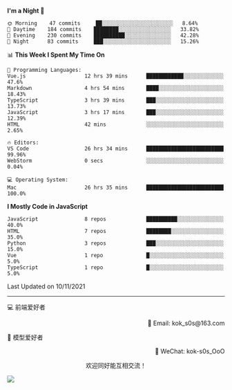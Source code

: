 <!--START_SECTION:waka-->
**I'm a Night 🦉** 

```text
🌞 Morning    47 commits     ██░░░░░░░░░░░░░░░░░░░░░░░   8.64% 
🌆 Daytime    184 commits    ████████░░░░░░░░░░░░░░░░░   33.82% 
🌃 Evening    230 commits    ██████████░░░░░░░░░░░░░░░   42.28% 
🌙 Night      83 commits     ███░░░░░░░░░░░░░░░░░░░░░░   15.26%

```


📊 **This Week I Spent My Time On** 

```text
💬 Programming Languages: 
Vue.js                   12 hrs 39 mins      ████████████░░░░░░░░░░░░░   47.6% 
Markdown                 4 hrs 54 mins       ████░░░░░░░░░░░░░░░░░░░░░   18.43% 
TypeScript               3 hrs 39 mins       ███░░░░░░░░░░░░░░░░░░░░░░   13.73% 
JavaScript               3 hrs 17 mins       ███░░░░░░░░░░░░░░░░░░░░░░   12.39% 
HTML                     42 mins             ░░░░░░░░░░░░░░░░░░░░░░░░░   2.65%

🔥 Editors: 
VS Code                  26 hrs 34 mins      █████████████████████████   99.96% 
WebStorm                 0 secs              ░░░░░░░░░░░░░░░░░░░░░░░░░   0.04%

💻 Operating System: 
Mac                      26 hrs 35 mins      █████████████████████████   100.0%

```

**I Mostly Code in JavaScript** 

```text
JavaScript               8 repos             ██████████░░░░░░░░░░░░░░░   40.0% 
HTML                     7 repos             ████████░░░░░░░░░░░░░░░░░   35.0% 
Python                   3 repos             ███░░░░░░░░░░░░░░░░░░░░░░   15.0% 
Vue                      1 repo              █░░░░░░░░░░░░░░░░░░░░░░░░   5.0% 
TypeScript               1 repo              █░░░░░░░░░░░░░░░░░░░░░░░░   5.0%

```



 Last Updated on 10/11/2021
<!--END_SECTION:waka-->

---

💻 前端爱好者 

<p align="right">
📧 Email: kok_s0s@163.com 
</p> 

<p align="left">
🧩 模型爱好者
</p>

<p align="right">
📲 WeChat: kok-s0s_OoO
</p>


<p align="center">欢迎同好能互相交流！</p>

<img align="center"  src="https://www.kok-s0s.top/usr/uploads/2021/01/4291479694.jpg">
